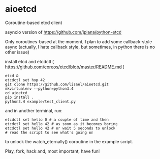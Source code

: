 aioetcd
=======

Coroutine-based etcd client

asyncio version of https://github.com/jplana/python-etcd 

Only coroutines-based at the moment, I plan to add some callback-style async
(actually, I hate callback style, but sometimes, in python  there is no other
issue)

install etcd and etcdctl ( https://github.com/coreos/etcd/blob/master/README.md )

```
etcd &
etcdctl set hop 42
git clone https://github.com/lisael/aioetcd.git
mkvirtualenv --python=python3.4
cd aioetcd
pip install .
python3.4 example/test_client.py 
```

and in another terminal, run:

```
etcdctl set hello 0 # a couple of time and then
etcdctl set hello 42 # as soon as it becomes boring
etcdctl set hello 42 # or wait 5 seconds to unlock
# read the script to see what's going on
```

to unlock the watch_eternally() coroutine in the example script.

Play, fork, hack and, most important, have fun!
